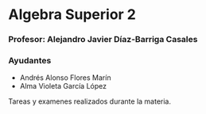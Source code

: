 # Algebra Superior 2

### Profesor: Alejandro Javier Díaz-Barriga Casales

### Ayudantes

- Andrés Alonso Flores Marín
- Alma Violeta García López

Tareas y examenes realizados durante la materia.
